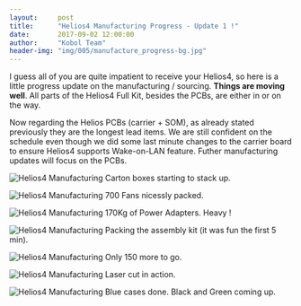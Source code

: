 ```yaml
---
layout:     post
title:      "Helios4 Manufacturing Progress - Update 1 !"
date:       2017-09-02 12:00:00
author:     "Kobol Team"
header-img: "img/005/manufacture_progress-bg.jpg"
---
```


I guess all of you are quite impatient to receive your Helios4, so here is a little progress update on the manufacturing / sourcing. **Things are moving well**. All parts of the Helios4 Full Kit, besides the PCBs, are either in or on the way.

Now regarding the Helios PCBs (carrier + SOM), as already stated previously they are the longest lead items. We are still confident on the schedule even though we did some last minute changes to the carrier board to ensure Helios4 supports Wake-on-LAN feature. Futher manufacturing updates will focus on the PCBs.

![Helios4 Manufacturing](/img/005/pic1.jpg) Carton boxes starting to stack up.

![Helios4 Manufacturing](/img/005/pic2.jpg) 700 Fans nicessly packed.

![Helios4 Manufacturing](/img/005/pic3.jpg) 170Kg of Power Adapters. Heavy !

![Helios4 Manufacturing](/img/005/pic4.jpg) Packing the assembly kit (it was fun the first 5 min).

![Helios4 Manufacturing](/img/005/pic5.jpg) Only 150 more to go.

![Helios4 Manufacturing](/img/005/pic6.jpg) Laser cut in action.

![Helios4 Manufacturing](/img/005/pic7.jpg) Blue cases done. Black and Green coming up.
